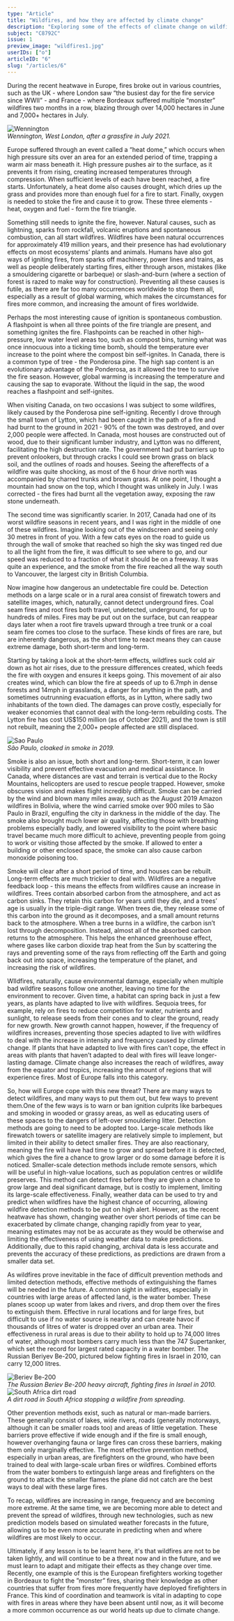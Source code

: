 ```yaml
---
type: "Article"
title: "Wildfires, and how they are affected by climate change"
description: "Exploring some of the effects of climate change on wildfires, in response to the the fires across Europe during the recent summer heatwave."
subject: "C8792C"
issue: 1
preview_image: "wildfires1.jpg"
userIDs: ["o"]
articleID: "6"
slug: "/articles/6"
---
```


<div class="image-card-right">
    <p>During the recent heatwave in Europe, fires broke out in various countries, such as the UK - where London saw “the busiest day for the fire service since WWII” - and France - where Bordeaux suffered multiple “monster” wildfires two months in a row, blazing through over 14,000 hectares in June and 7,000+ hectares in July.</p>
    <div class="image">
        <div class="img"><img alt="Wennington" src="./../images/issue1/human/Wennington.png"></img></div>
        <em>Wennington, West London, after a grassfire in July 2021.</em>
    </div>
</div>

Europe suffered through an event called a “heat dome,” which occurs when high pressure sits over an area for an extended period of time, trapping a warm air mass beneath it. High pressure pushes air to the surface, as it prevents it from rising, creating increased temperatures through compression. When sufficient levels of each have been reached, a fire starts. Unfortunately, a heat dome also causes drought, which dries up the grass and provides more than enough fuel for a fire to start. Finally, oxygen is needed to stoke the fire and cause it to grow. These three elements - heat, oxygen and fuel - form the fire triangle.

Something still needs to ignite the fire, however. Natural causes, such as lightning, sparks from rockfall, volcanic eruptions and spontaneous combustion, can all start wildfires. Wildfires have been natural occurrences for approximately 419 million years, and their presence has had evolutionary effects on most ecosystems’ plants and animals. Humans have also got ways of igniting fires, from sparks off machinery, power lines and trains, as well as people deliberately starting fires, either through arson, mistakes (like a smouldering cigarette or barbeque) or slash-and-burn (where a section of forest is razed to make way for construction). Preventing all these causes is futile, as there are far too many occurrences worldwide to stop them all, especially as a result of global warming, which makes the circumstances for fires more common, and increasing the amount of fires worldwide.

Perhaps the most interesting cause of ignition is spontaneous combustion. A flashpoint is when all three points of the fire triangle are present, and something ignites the fire. Flashpoints can be reached in other high-pressure, low water level areas too, such as compost bins, turning what was once innocuous into a ticking time bomb, should the temperature ever increase to the point where the compost bin self-ignites. In Canada, there is a common type of tree - the Ponderosa pine. The high sap content is an evolutionary advantage of the Ponderosa, as it allowed the tree to survive the fire season. However, global warming is increasing the temperature and causing the sap to evaporate. Without the liquid in the sap, the wood reaches a flashpoint and self-ignites.

When visiting Canada, on two occasions I was subject to some wildfires, likely caused by the Ponderosa pine self-igniting. Recently I drove through the small town of Lytton, which had been caught in the path of a fire and had burnt to the ground in 2021 - 90% of the town was destroyed, and over 2,000 people were affected. In Canada, most houses are constructed out of wood, due to their significant lumber industry, and Lytton was no different, facilitating the high destruction rate. The government had put barriers up to prevent onlookers, but through cracks I could see brown grass on black soil, and the outlines of roads and houses. Seeing the aftereffects of a wildfire was quite shocking, as most of the 6 hour drive north was accompanied by charred trunks and brown grass. At one point, I thought a mountain had snow on the top, which I thought was unlikely in July. I was corrected - the fires had burnt all the vegetation away, exposing the raw stone underneath.

The second time was significantly scarier. In 2017, Canada had one of its worst wildfire seasons in recent years, and I was right in the middle of one of these wildfires. Imagine looking out of the windscreen and seeing only 30 metres in front of you. With a few cats eyes on the road to guide us through the wall of smoke that reached so high the sky was tinged red due to all the light from the fire, it was difficult to see where to go, and our speed was reduced to a fraction of what it should be on a freeway. It was quite an experience, and the smoke from the fire reached all the way south to Vancouver, the largest city in British Columbia.

Now imagine how dangerous an undetectable fire could be. Detection methods on a large scale or in a rural area consist of firewatch towers and satellite images, which, naturally, cannot detect underground fires. Coal seam fires and root fires both travel, undetected, underground, for up to hundreds of miles. Fires may be put out on the surface, but can reappear days later when a root fire travels upward through a tree trunk or a coal seam fire comes too close to the surface. These kinds of fires are rare, but are inherently dangerous, as the short time to react means they can cause extreme damage, both short-term and long-term.

Starting by taking a look at the short-term effects, wildfires suck cold air down as hot air rises, due to the pressure differences created, which feeds the fire with oxygen and ensures it keeps going. This movement of air also creates wind, which can blow the fire at speeds of up to 6.7mph in dense forests and 14mph in grasslands, a danger for anything in the path, and sometimes outrunning evacuation efforts, as in Lytton, where sadly two inhabitants of the town died. The damages can prove costly, especially for weaker economies that cannot deal with the long-term rebuilding costs. The Lytton fire has cost US$150 million (as of October 2021), and the town is still not rebuilt, meaning the 2,000+ people affected are still displaced.

<div class="image-card-left">
    <div class="image">
        <div class="img"><img alt="Sao Paulo" src="./../images/issue1/human/Saopaulo.png"></img></div>
        <em>São Paulo, cloaked in smoke in 2019.</em>
    </div>
    <p>Smoke is also an issue, both short and long-term. Short-term, it can lower visibility and prevent effective evacuation and medical assistance. In Canada, where distances are vast and terrain is vertical due to the Rocky Mountains, helicopters are used to rescue people trapped. However, smoke obscures vision and makes flight incredibly difficult. Smoke can be carried by the wind and blown many miles away, such as the August 2019 Amazon wildfires in Bolivia, where the wind carried smoke over 900 miles to São Paulo in Brazil, engulfing the city in darkness in the middle of the day. The smoke also brought much lower air quality, affecting those with breathing problems especially badly, and lowered visibility to the point where basic travel became much more difficult to achieve, preventing people from going to work or visiting those affected by the smoke. If allowed to enter a building or other enclosed space, the smoke can also cause carbon monoxide poisoning too.</p>
</div>

Smoke will clear after a short period of time, and houses can be rebuilt. Long-term effects are much trickier to deal with. Wildfires are a negative feedback loop - this means the effects from wildfires cause an increase in wildfires. Trees contain absorbed carbon from the atmosphere, and act as carbon sinks. They retain this carbon for years until they die, and a trees’ age is usually in the triple-digit range. When trees die, they release some of this carbon into the ground as it decomposes, and a small amount returns back to the atmosphere. When a tree burns in a wildfire, the carbon isn’t lost through decomposition. Instead, almost all of the absorbed carbon returns to the atmosphere. This helps the enhanced greenhouse effect, where gases like carbon dioxide trap heat from the Sun by scattering the rays and preventing some of the rays from reflecting off the Earth and going back out into space, increasing the temperature of the planet, and increasing the risk of wildfires.

WIldfires, naturally, cause environmental damage, especially when multiple bad wildfire seasons follow one another, leaving no time for the environment to recover. Given time, a habitat can spring back in just a few years, as plants have adapted to live with wildfires. Sequoia trees, for example, rely on fires to reduce competition for water, nutrients and sunlight, to release seeds from their cones and to clear the ground, ready for new growth. New growth cannot happen, however, if  the frequency of wildfires increases, preventing those species adapted to live with wildfires to deal with the increase in intensity and frequency caused by climate change. If plants that have adapted to live with fires can’t cope, the effect in areas with plants that haven’t adapted to deal with fires will leave longer-lasting damage. Climate change also increases the reach of wildfires, away from the equator and tropics, increasing the amount of regions that will experience fires. Most of Europe falls into this category.

So, how will Europe cope with this new threat? There are many ways to detect wildfires, and many ways to put them out, but few ways to prevent them.One of the few ways is to warn or ban ignition culprits like barbeques and smoking in wooded or grassy areas, as well as educating users of these spaces to the dangers of left-over smouldering litter. Detection methods are going to need to be adopted too. Large-scale methods like firewatch towers or satellite imagery are relatively simple to implement, but limited in their ability to detect smaller fires. They are also reactionary, meaning the fire will have had time to grow and spread before it is detected, which gives the fire a chance to grow larger or do some damage before it is noticed. Smaller-scale detection methods include remote sensors, which will be useful in high-value locations, such as population centres or wildlife preserves. This method can detect fires before they are given a chance to grow large and deal significant damage, but is costly to implement, limiting its large-scale effectiveness. Finally, weather data can be used to try and predict when wildfires have the highest chance of occurring, allowing wildfire detection methods to be put on high alert. However, as the recent heatwave has shown, changing weather over short periods of time can be exacerbated by climate change, changing rapidly from year to year, meaning estimates may not be as accurate as they would be otherwise and limiting the effectiveness of using weather data to make predictions. Additionally, due to this rapid changing, archival data is less accurate and prevents the accuracy of these predictions, as predictions are drawn from a smaller data set.

<div class="image-card-right">
    <p>As wildfires prove inevitable in the face of difficult prevention methods and limited detection methods, effective methods of extinguishing the flames will be needed in the future. A common sight in wildfires, especially in countries with large areas of affected land, is the water bomber. These planes scoop up water from lakes and rivers, and drop them over the fires to extinguish them. Effective in rural locations and for large fires, but difficult to use if no water source is nearby and can create havoc if thousands of litres of water is dropped over an urban area. Their effectiveness in rural areas is due to their ability to hold up to 74,000 litres of water, although most bombers carry much less than the 747 Supertanker, which set the record for largest rated capacity in a water bomber. The Russian Beriyev Be-200, pictured below fighting fires in Israel in 2010, can carry 12,000 litres.</p>
    <div class="image">
        <div class="img"><img alt="Beriev Be-200" src="./../images/issue1/human/BerievBe200.png"></img></div>
        <em>The Russian Beriev Be-200 heavy aircraft, fighting fires in Israel in 2010.</em>
    </div>
</div>

<div class="image-card-left">
    <div class="image">
        <div class="img"><img alt="South Africa dirt road" src="./../images/issue1/human/SA.png"></img></div>
        <em>A dirt road in South Africa stopping a wildfire from spreading.</em>
    </div>
    <p>Other prevention methods exist, such as natural or man-made barriers. These generally consist of lakes, wide rivers, roads (generally motorways, although it can be smaller roads too) and areas of little vegetation. These barriers prove effective if wide enough and if the fire is small enough, however overhanging fauna or large fires can cross these barriers, making them only marginally effective. The most effective prevention method, especially in urban areas, are firefighters on the ground, who have been trained to deal with large-scale urban fires or wildfires. Combined efforts from the water bombers to extinguish large areas and firefighters on the ground to attack the smaller flames the plane did not catch are the best ways to deal with these large fires.</p>
</div>

To recap, wildfires are increasing in range, frequency and are becoming more extreme. At the same time, we are becoming more able to detect and prevent the spread of wildfires, through new technologies, such as new prediction models based on simulated weather forecasts in the future, allowing us to be even more accurate in predicting when and where wildfires are most likely to occur.

Ultimately, if any lesson is to be learnt here, it's that wildfires are not to be taken lightly, and will continue to be a threat now and in the future, and we must learn to adapt and mitigate their effects as they change over time. Recently, one example of this is the European firefighters working together in Bordeaux to fight the ”monster” fires, sharing their knowledge as other countries that suffer from fires more frequently have deployed firefighters in France. This kind of coordination and teamwork is vital in adapting to cope with fires in areas where they have been absent until now, as it will become a more common occurrence as our world heats up due to climate change.
